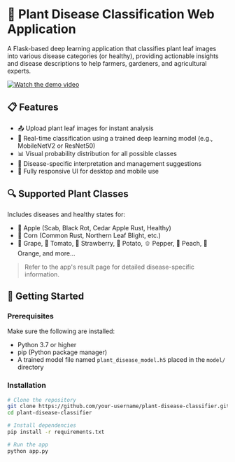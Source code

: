 # 🌿 Plant Disease Classification Web Application

A Flask-based deep learning application that classifies plant leaf images into various disease categories (or healthy), providing actionable insights and disease descriptions to help farmers, gardeners, and agricultural experts.

[![Watch the demo video](cover.png)](https://www.youtube.com/watch?v=3IMj5gWH3sc)

## 📋 Features

- 📤 Upload plant leaf images for instant analysis
- 🤖 Real-time classification using a trained deep learning model (e.g., MobileNetV2 or ResNet50)
- 📊 Visual probability distribution for all possible classes
- 🧾 Disease-specific interpretation and management suggestions
- 📱 Fully responsive UI for desktop and mobile use

## 🔍 Supported Plant Classes

Includes diseases and healthy states for:
- 🍎 Apple (Scab, Black Rot, Cedar Apple Rust, Healthy)
- 🌽 Corn (Common Rust, Northern Leaf Blight, etc.)
- 🍇 Grape, 🍅 Tomato, 🍓 Strawberry, 🥔 Potato, 🫑 Pepper, 🍑 Peach, 🍊 Orange, and more...

> Refer to the app's result page for detailed disease-specific information.

## 🚀 Getting Started

### Prerequisites

Make sure the following are installed:
- Python 3.7 or higher
- pip (Python package manager)
- A trained model file named `plant_disease_model.h5` placed in the `model/` directory

### Installation

```bash
# Clone the repository
git clone https://github.com/your-username/plant-disease-classifier.git
cd plant-disease-classifier

# Install dependencies
pip install -r requirements.txt

# Run the app
python app.py
